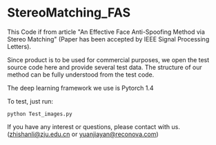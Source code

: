 # StereoMatching_FAS

This Code if from article "An Effective Face Anti-Spoofing Method via Stereo Matching" (Paper has been accepted by IEEE Signal Processing Letters).

Since product is to be used for commercial purposes, we open the test source code here and provide several test data. The structure of our method can be fully understood from the test code. 

The deep learning framework we use is Pytorch 1.4

To test, just run:
```
python Test_images.py
```

If you have any interest or questions, please contact with us. (zhishanli@zju.edu.cn or yuanjiayan@reconova.com)
